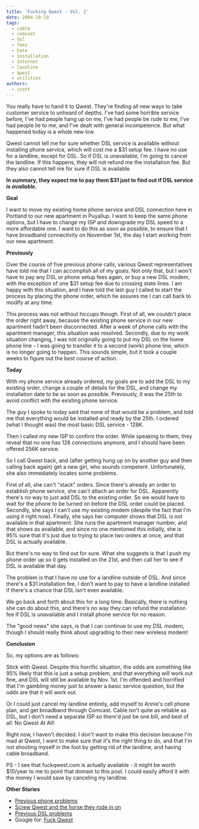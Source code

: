 ```yaml
---
title: 'Fucking Qwest - Vol. 2'
date: 2004-10-19
tags:
  - cable
  - comcast
  - dsl
  - fees
  - hate
  - installation
  - internet
  - landline
  - qwest
  - utilities
authors:
  - scott
---
```


You really have to hand it to Qwest. They're finding all new ways to take customer service to unheard of depths. I've had some horrible service before, I've had people hang up on me, I've had people be rude to me, I've had people lie to me, and I've dealt with general incompetence. But what happened today is a whole new low.

Qwest cannot tell me for sure whether DSL service is available without installing phone service, which will cost me a $31 setup fee. I have no use for a landline, except for DSL. So if DSL is unavailable, I'm going to cancel the landline. If this happens, they will not refund me the installation fee. But they also cannot tell me for sure if DSL is available.

**In summary, they expect me to pay them $31 just to find out if DSL service _is available._**

**Goal**

I want to move my existing home phone service and DSL connection here in Portland to our new apartment in Puyallup. I want to keep the same phone options, but I have to change my ISP and downgrade my DSL speed to a more affordable one. I want to do this as soon as possible, to ensure that I have broadband connectivity on November 1st, the day I start working from our new apartment.

**Previously**

Over the course of five previous phone calls, various Qwest representatives have told me that I can accomplish all of my goals. Not only that, but I won't have to pay any DSL or phone setup fees again, or buy a new DSL modem, with the exception of one $31 setup fee due to crossing state lines. I am happy with this situation, and I have told the last guy I called to start the process by placing the phone order, which he assures me I can call back to modify at any time.

This process was not without hiccups though. First of all, we couldn't place the order right away, because the existing phone service in our new apartment hadn't been disconnected. After a week of phone calls with the apartment manager, this situation was resolved. Secondly, due to my work situation changing, I was not originally going to put my DSL on the home phone line - I was going to transfer it to a second (work) phone line, which is no longer going to happen. This sounds simple, but it took a couple weeks to figure out the best course of action.

**Today**

With my phone service already ordered, my goals are to add the DSL to my existing order, change a couple of details for the DSL, and change my installation date to be as soon as possible. Previously, it was the 25th to avoid conflict with the existing phone service.

The guy I spoke to today said that none of that would be a problem, and told me that everything would be installed and ready by the 25th. I ordered (what I thought was) the most basic DSL service - 128K.

Then I called my new ISP to confirm the order. While speaking to them, they reveal that no one has 128 connections anymore, and I should have been offered 256K service.

So I call Qwest back, and (after getting hung up on by another guy and then calling back again) get a new girl, who sounds competent. Unfortunately, she also immediately locates some problems.

First of all, she can't "stack" orders. Since there's already an order to establish phone service, she can't attach an order for DSL. Apparently there's no way to just add DSL to the existing order. So we would have to wait for the phone to be turned on before the DSL order could be placed. Secondly, she says I can't use my existing modem (despite the fact that I'm using it right now). Finally, she says her computer shows that DSL is not available in that apartment. She runs the apartment manager number, and that shows as available, and since no one mentioned this initially, she is 95% sure that it's just due to trying to place two orders at once, and that DSL is actually available.

But there's no way to find out for sure. What she suggests is that I push my phone order up so it gets installed on the 21st, and then call her to see if DSL is available that day.

The problem is that I have no use for a landline outside of DSL. And since there's a $31 installation fee, I don't want to pay to have a landline installed if there's a chance that DSL isn't even available.

We go back and forth about this for a long time. Basically, there is nothing she can do about this, and there's no way they can refund the installation fee if DSL is unavailable and I install phone service for no reason.

The "good news" she says, is that I can continue to use my DSL modem, though I should really think about upgrading to their new wireless modem!

**Conclusion**

So, my options are as follows:

Stick with Qwest. Despite this horrific situation, the odds are something like 95% likely that this is just a setup problem, and that everything will work out fine, and DSL will still be available by Nov. 1st. I'm offended and horrified that I'm gambling money just to answer a basic service question, but the odds are that it will work out.

Or I could just cancel my landline entirely, add myself to Annie's cell phone plan, and get broadband through Comcast. Cable isn't quite as reliable as DSL, but I don't need a separate ISP so there'd just be one bill, and best of all: No Qwest At All!

Right now, I haven't decided. I don't want to make this decision because I'm mad at Qwest, I want to make sure that it's the right thing to do, and that I'm not shooting myself in the foot by getting rid of the landline, and having cable broadband.

PS - I see that fuckqwest.com is actually available - it might be worth $10/year to me to point that domain to this post. I could easily afford it with the money I would save by canceling my landline.

**Other Stories**

- [Previous phone problems](/blog/2004/some-good-news/)
- [Screw Qwest and the horse they rode in on](/blog/2001/screw-qwest-and-the-horse-they-rode-in-on/)
- [Previous DSL problems](/blog/2001/well-tonight-is-the-night/)
- Google for: [Fuck Qwest](http://www.google.com/search?q=fuck+qwest)
